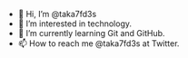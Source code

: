 - 👋 Hi, I’m @taka7fd3s
- 👀 I’m interested in technology.
- 🌱 I’m currently learning Git and GitHub.
- 📫 How to reach me @taka7fd3s at Twitter.

<!---
taka7fd3s/taka7fd3s is a ✨ special ✨ repository because its `README.md` (this file) appears on your GitHub profile.
You can click the Preview link to take a look at your changes.
--->
